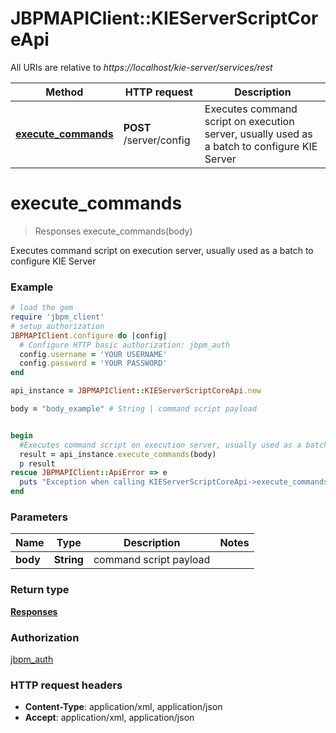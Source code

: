 # JBPMAPIClient::KIEServerScriptCoreApi

All URIs are relative to *https://localhost/kie-server/services/rest*

Method | HTTP request | Description
------------- | ------------- | -------------
[**execute_commands**](KIEServerScriptCoreApi.md#execute_commands) | **POST** /server/config | Executes command script on execution server, usually used as a batch to configure KIE Server


# **execute_commands**
> Responses execute_commands(body)

Executes command script on execution server, usually used as a batch to configure KIE Server



### Example
```ruby
# load the gem
require 'jbpm_client'
# setup authorization
JBPMAPIClient.configure do |config|
  # Configure HTTP basic authorization: jbpm_auth
  config.username = 'YOUR USERNAME'
  config.password = 'YOUR PASSWORD'
end

api_instance = JBPMAPIClient::KIEServerScriptCoreApi.new

body = "body_example" # String | command script payload


begin
  #Executes command script on execution server, usually used as a batch to configure KIE Server
  result = api_instance.execute_commands(body)
  p result
rescue JBPMAPIClient::ApiError => e
  puts "Exception when calling KIEServerScriptCoreApi->execute_commands: #{e}"
end
```

### Parameters

Name | Type | Description  | Notes
------------- | ------------- | ------------- | -------------
 **body** | **String**| command script payload | 

### Return type

[**Responses**](Responses.md)

### Authorization

[jbpm_auth](../README.md#jbpm_auth)

### HTTP request headers

 - **Content-Type**: application/xml, application/json
 - **Accept**: application/xml, application/json



